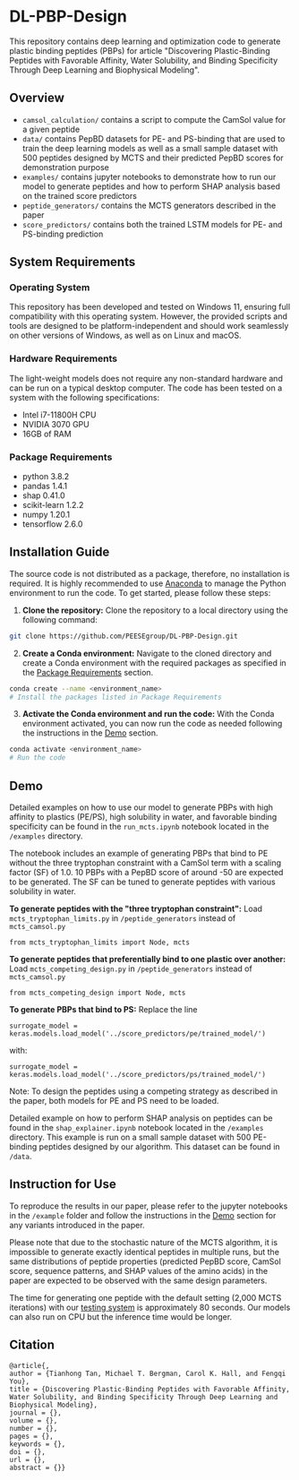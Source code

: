 # DL-PBP-Design
This repository contains deep learning and optimization code to generate plastic binding peptides (PBPs) for article "Discovering Plastic-Binding Peptides with Favorable Affinity, Water Solubility, and Binding Specificity Through Deep Learning and Biophysical Modeling".

## Overview
- `camsol_calculation/` contains a script to compute the CamSol value for a given peptide
- `data/` contains PepBD datasets for PE- and PS-binding that are used to train the deep learning models as well as a small sample dataset with 500 peptides designed by MCTS and their predicted PepBD scores for demonstration purpose
- `examples/` contains jupyter notebooks to demonstrate how to run our model to generate peptides and how to perform SHAP analysis based on the trained score predictors
- `peptide_generators/` contains the MCTS generators described in the paper
- `score_predictors/` contains both the trained LSTM models for PE- and PS-binding prediction

## System Requirements
### Operating System
This repository has been developed and tested on Windows 11, ensuring full compatibility with this operating system. However, the provided scripts and tools are designed to be platform-independent and should work seamlessly on other versions of Windows, as well as on Linux and macOS.

### Hardware Requirements
The light-weight models does not require any non-standard hardware and can be run on a typical desktop computer. The code has been tested on a system with the following specifications: 

- Intel i7-11800H CPU
- NVIDIA 3070 GPU
- 16GB of RAM

### Package Requirements
- python 3.8.2
- pandas 1.4.1
- shap 0.41.0
- scikit-learn 1.2.2
- numpy 1.20.1
- tensorflow 2.6.0

## Installation Guide
The source code is not distributed as a package, therefore, no installation is required. It is highly recommended to use [Anaconda](https://www.anaconda.com/) to manage the Python environment to run the code. To get started, please follow these steps:

1. **Clone the repository:** Clone the repository to a local directory using the following command:

```sh
git clone https://github.com/PEESEgroup/DL-PBP-Design.git
```

2. **Create a Conda environment:** Navigate to the cloned directory and create a Conda environment with the required packages as specified in the [Package Requirements](#package-requirements) section. 

```sh
conda create --name <environment_name>
# Install the packages listed in Package Requirements
```

3. **Activate the Conda environment and run the code:** With the Conda environment activated, you can now run the code as needed following the instructions in the [Demo](#demo) section.

```sh
conda activate <environment_name>
# Run the code
```

## Demo

Detailed examples on how to use our model to generate PBPs with high affinity to plastics (PE/PS), high solubility in water, and favorable binding specificity can be found in the `run_mcts.ipynb` notebook located in the `/examples` directory.

The notebook includes an example of generating PBPs that bind to PE without the three tryptophan constraint with a CamSol term with a scaling factor (SF) of 1.0. 10 PBPs with a PepBD score of around -50 are expected to be generated. The SF can be tuned to generate peptides with various solubility in water.

**To generate peptides with the "three tryptophan constraint":** Load `mcts_tryptophan_limits.py` in `/peptide_generators` instead of `mcts_camsol.py`

```
from mcts_tryptophan_limits import Node, mcts
```

**To generate peptides that preferentially bind to one plastic over another:** Load `mcts_competing_design.py` in `/peptide_generators` instead of `mcts_camsol.py`

```
from mcts_competing_design import Node, mcts
```

**To generate PBPs that bind to PS:** Replace the line

```
surrogate_model = keras.models.load_model('../score_predictors/pe/trained_model/')
```

with:

```
surrogate_model = keras.models.load_model('../score_predictors/ps/trained_model/')
```

Note: To design the peptides using a competing strategy as described in the paper, both models for PE and PS need to be loaded.

Detailed example on how to perform SHAP analysis on peptides can be found in the `shap_explainer.ipynb` notebook located in the `/examples` directory. This example is run on a small sample dataset with 500 PE-binding peptides designed by our algorithm. This dataset can be found in `/data`.

## Instruction for Use

To reproduce the results in our paper, please refer to the jupyter notebooks in the `/example` folder and follow the instructions in the [Demo](#demo) section for any variants introduced in the paper. 

Please note that due to the stochastic nature of the MCTS algorithm, it is impossible to generate exactly identical peptides in multiple runs, but the same distributions of peptide properties (predicted PepBD score, CamSol score, sequence patterns,  and SHAP values of the amino acids) in the paper are expected to be observed with the same design parameters.

The time for generating one peptide with the default setting (2,000 MCTS iterations) with our [testing system](#hardware-requirements) is approximately 80 seconds. Our models can also run on CPU but the inference time would be longer.

## Citation

```
@article{,
author = {Tianhong Tan, Michael T. Bergman, Carol K. Hall, and Fengqi You},
title = {Discovering Plastic-Binding Peptides with Favorable Affinity, Water Solubility, and Binding Specificity Through Deep Learning and Biophysical Modeling},
journal = {},
volume = {},
number = {},
pages = {},
keywords = {},
doi = {},
url = {},
abstract = {}}
```
